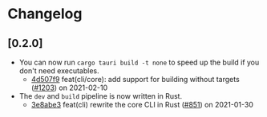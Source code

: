 # Changelog

## [0.2.0]

- You can now run `cargo tauri build -t none` to speed up the build if you don't
  need executables.
  - [4d507f9](https://www.github.com/tauri-apps/tauri/commit/4d507f9adfb26819f9d6406b191fdaa6188145f4)
    feat(cli/core): add support for building without targets
    ([#1203](https://www.github.com/tauri-apps/tauri/pull/1203)) on 2021-02-10
- The `dev` and `build` pipeline is now written in Rust.
  - [3e8abe3](https://www.github.com/tauri-apps/tauri/commit/3e8abe376407bb0ca8893602590ed9edf7aa71a1)
    feat(cli) rewrite the core CLI in Rust
    ([#851](https://www.github.com/tauri-apps/tauri/pull/851)) on 2021-01-30
